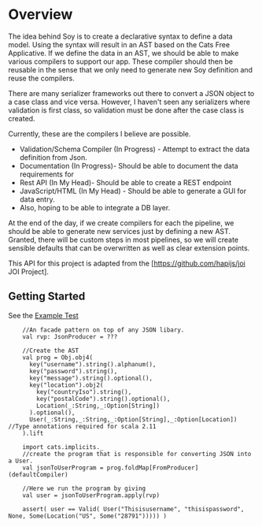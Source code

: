 # Overview


The idea behind Soy is to create a declarative syntax to define a data model.  Using the syntax will result
in an AST based on the Cats Free Applicative.  If we define the data in an AST, we should be able to make various compilers to support our app.
These compiler should then be reusable in the sense that we only need to generate new Soy definition
and reuse the compilers.

There are many serializer frameworks out there to convert a JSON object to a case class and vice versa.  However,
I haven't seen any serializers where validation is first class, so validation must be done after the case class is created.


Currently, these are the compilers I believe are possible.
* Validation/Schema Compiler (In Progress) - Attempt to extract the data definition from Json.
* Documentation (In Progress)- Should be able to document the data requirements for
* Rest API (In My Head)- Should be able to create a REST endpoint
* JavaScript/HTML (In My Head) - Should be able to generate a GUI for data entry.
* Also, hoping to be able to integrate a DB layer.

At the end of the day, if we create compilers for each the pipeline, we should be able to generate
new services just by defining a new AST.  Granted, there will be custom steps in most pipelines,
so we will create sensible defaults that can be overwritten as well as clear extension points. 

This API for this project is adapted from the [https://github.com/hapijs/joi JOI Project].


## Getting Started

See the [Example Test](src/test/scala/com/gaia/soy/ExampleTest.scala)

```$scala
    //An facade pattern on top of any JSON libary.  
    val rvp: JsonProducer = ???

    //Create the AST
    val prog = Obj.obj4(
      key("username").string().alphanum(),
      key("password").string(),
      key("message").string().optional(),
      key("location").obj2(
        key("countryIso").string(),
        key("postalCode").string().optional(),
        Location(_:String,_:Option[String])
      ).optional(),
      User(_:String,_:String,_:Option[String],_:Option[Location]) //Type annotations required for scala 2.11
    ).lift

    import cats.implicits._
    //create the program that is responsible for converting JSON into a User.
    val jsonToUserProgram = prog.foldMap[FromProducer](defaultCompiler)

    //Here we run the program by giving
    val user = jsonToUserProgram.apply(rvp)

    assert( user == Valid( User("Thisisusername", "thisispassword", None, Some(Location("US", Some("28791"))))) )


```
